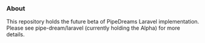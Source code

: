 ### About
This repository holds the future beta of PipeDreams Laravel implementation. Please see pipe-dream/laravel (currently holding the Alpha) for more details.

